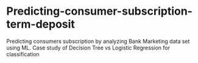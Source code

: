 # Predicting-consumer-subscription-term-deposit
Predicting consumers subscription by analyzing Bank Marketing data set using ML. Case study of Decision Tree vs Logistic Regression for classification

